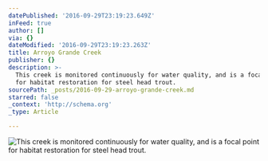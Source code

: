 ```yaml
---
datePublished: '2016-09-29T23:19:23.649Z'
inFeed: true
author: []
via: {}
dateModified: '2016-09-29T23:19:23.263Z'
title: Arroyo Grande Creek
publisher: {}
description: >-
  This creek is monitored continuously for water quality, and is a focal point
  for habitat restoration for steel head trout.
sourcePath: _posts/2016-09-29-arroyo-grande-creek.md
starred: false
_context: 'http://schema.org'
_type: Article

---
```

![This creek is monitored continuously for water quality, and is a focal point for habitat restoration for steel head trout.](https://the-grid-user-content.s3-us-west-2.amazonaws.com/2a4592c1-eecc-4128-a1f2-1f5424d25c43.jpg)